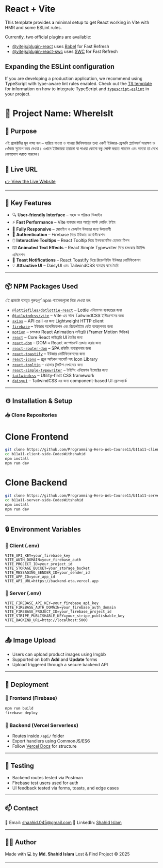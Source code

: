 # React + Vite

This template provides a minimal setup to get React working in Vite with HMR and some ESLint rules.

Currently, two official plugins are available:

- [@vitejs/plugin-react](https://github.com/vitejs/vite-plugin-react/blob/main/packages/plugin-react) uses [Babel](https://babeljs.io/) for Fast Refresh
- [@vitejs/plugin-react-swc](https://github.com/vitejs/vite-plugin-react/blob/main/packages/plugin-react-swc) uses [SWC](https://swc.rs/) for Fast Refresh

## Expanding the ESLint configuration

If you are developing a production application, we recommend using TypeScript with type-aware lint rules enabled. Check out the [TS template](https://github.com/vitejs/vite/tree/main/packages/create-vite/template-react-ts) for information on how to integrate TypeScript and [`typescript-eslint`](https://typescript-eslint.io) in your project.



# 📅 Project Name: WhereIsIt

## 🌟 Purpose
এই প্রজেক্টটির মূল লক্ষ্য হল – হারিয়ে যাওয়া ও পাওয়া জিনিসপত্রের তথ্য একটি ইউজার-ফ্রেন্ডলি প্ল্যাটফর্মে সংরক্ষণ ও খোঁজার সুযোগ করে দেওয়া। এখানে ইউজাররা হারানো বা পাওয়া কোনো বস্তু পোস্ট করতে পারবেন এবং অন্যরা তা দেখে যোগাযোগ করতে পারবেন।

## 🔗 Live URL
[👉 View the Live Website](https://beautiful-marigold-d08b9c.netlify.app/)

---

## 🚀 Key Features

- 🔍 **User-friendly Interface** – সহজ ও পরিষ্কার ডিজাইন
- ⚡ **Fast Performance** – Vite ব্যবহার করে আল্ট্রা ফাস্ট লোডিং টাইম
- 📱 **Fully Responsive** – মোবাইল ও ডেস্কটপ উভয়ের জন্য উপযোগী
- 🔐 **Authentication** – Firebase দিয়ে ইউজার অথেন্টিকেশন
- 🖱️ **Interactive Tooltips** – React Tooltip দিয়ে ইনফরমেটিভ হোভার টিপস
- ⌨️ **Animated Text Effects** – React Simple Typewriter দিয়ে চমৎকার টাইপিং এনিমেশন
- 📢 **Toast Notifications** – React Toastify দিয়ে রিয়েলটাইম ইউজার নোটিফিকেশন
- 💡 **Attractive UI** – DaisyUI এবং TailwindCSS ব্যবহার করে তৈরি

---

## 📦 NPM Packages Used

এই প্রজেক্টে ব্যবহৃত গুরুত্বপূর্ণ npm প্যাকেজগুলো নিচে দেওয়া হল:


- [`@lottiefiles/dotlottie-react`](https://www.npmjs.com/package/@lottiefiles/dotlottie-react) – Lottie এনিমেশন ব্যবহারের জন্য
- [`@tailwindcss/vite`](https://www.npmjs.com/package/@tailwindcss/vite) – Vite এর সাথে TailwindCSS ইন্টিগ্রেশনের জন্য
- [`axios`](https://www.npmjs.com/package/axios) – API call এর জন্য Lightweight HTTP client
- [`firebase`](https://www.npmjs.com/package/firebase) – ইউজার অথেন্টিকেশন এবং রিয়েলটাইম ডেটা ব্যবস্থাপনার জন্য
- [`motion`](https://www.framer.com/motion/) – চমৎকার React Animation লাইব্রেরি (Framer Motion ভিত্তিক)
- [`react`](https://reactjs.org/) – Core React লাইব্রেরি UI তৈরির জন্য
- [`react-dom`](https://reactjs.org/docs/react-dom.html) – DOM এ React কম্পোনেন্ট রেন্ডার করার জন্য
- [`react-router-dom`](https://reactrouter.com/) – SPA রাউটিং ব্যবস্থাপনার জন্য
- [`react-toastify`](https://fkhadra.github.io/react-toastify/) – ইউজার নোটিফিকেশনের জন্য
- [`react-icons`](https://react-icons.github.io/react-icons/) – প্রচুর আইকন সাপোর্ট সহ Icon Library
- [`react-tooltip`](https://react-tooltip.com/) – হোভার টুলটিপ দেখানোর জন্য
- [`react-simple-typewriter`](https://www.npmjs.com/package/react-simple-typewriter) – টাইপিং এনিমেশন ইফেক্টের জন্য
- [`tailwindcss`](https://tailwindcss.com/) – Utility-first CSS framework
- [`daisyui`](https://daisyui.com/) – TailwindCSS এর জন্য component-based UI ফ্রেমওয়ার্ক

- ---


## ⚙️ Installation & Setup

### 📥 Clone Repositories

# Clone Frontend
```bash
git clone https://github.com/Programming-Hero-Web-Course11/b11a11-client-side-CodesWithshahid.git
cd b11a11-client-side-CodesWithshahid
npm install
npm run dev
```
# Clone Backend
```bash
git clone https://github.com/Programming-Hero-Web-Course11/b11a11-server-side-CodesWithshahid.git
cd b11a11-server-side-CodesWitshahid
npm install
npm run dev
```

---

## 🔒 Environment Variables

### 🔹 Client (.env)

```env
VITE_API_KEY=your_firebase_key
VITE_AUTH_DOMAIN=your_firebase_auth
VITE_PROJECT_ID=your_project_id
VITE_STORAGE_BUCKET=your_storage_bucket
VITE_MESSAGING_SENDER_ID=your_sender_id
VITE_APP_ID=your_app_id
VITE_API_URL=https://backend-eta.vercel.app
```

### 🔹 Server (.env)

```env
VITE_FIREBASE_API_KEY=your_firebase_api_key
VITE_FIREBASE_AUTH_DOMAIN=your_firebase_auth_domain
VITE_FIREBASE_PROJECT_ID=your_firebase_project_id
VITE_STRIPE_PUBLISHABLE_KEY=your_stripe_publishable_key
VITE_BACKEND_URL=http://localhost:5000

```

---

## 📤 Image Upload

- Users can upload product images using Imgbb
- Supported on both **Add** and **Update** forms
- Upload triggered through a secure backend API

---

## 🚀 Deployment

### 🔹 Frontend (Firebase)

```bash
npm run build
firebase deploy
```

### 🔹 Backend (Vercel Serverless)

- Routes inside `/api/` folder
- Export handlers using CommonJS/ES6
- Follow [Vercel Docs](https://vercel.com/docs/functions) for structure

---

## 🧪 Testing

- Backend routes tested via Postman
- Firebase test users used for auth
- UI feedback tested via forms, toasts, and edge cases

---

## 📫 Contact

📧 Email: [shaahid.045@gmail.com](mailto:shaahid.045@gmail.com)
🔗 LinkedIn: [Shahid Islam](https://linkedin.com/in/shaahid-cp)

---

## 🧑‍🎓 Author

Made with 💻 by **Md. Shahid Islam**
Lost & Find Project © 2025

---

